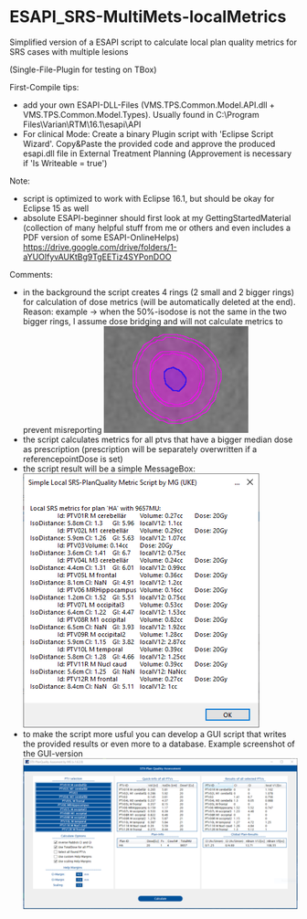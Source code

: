 # ESAPI_SRS-MultiMets-localMetrics
Simplified version of a ESAPI script to calculate local plan quality metrics for SRS cases with multiple lesions

(Single-File-Plugin for testing on TBox)

First-Compile tips:
- add your own ESAPI-DLL-Files (VMS.TPS.Common.Model.API.dll + VMS.TPS.Common.Model.Types). Usually found in C:\Program Files\Varian\RTM\16.1\esapi\API
- For clinical Mode: Create a binary Plugin script with 'Eclipse Script Wizard'. Copy&Paste the provided code and approve the produced esapi.dll file in External Treatment Planning (Approvement is necessary if 'Is Writeable = true')

Note:
- script is optimized to work with Eclipse 16.1, but should be okay for Eclipse 15 as well
- absolute ESAPI-beginner should first look at my GettingStartedMaterial (collection of many helpful stuff from me or others and even includes a PDF version of some ESAPI-OnlineHelps) https://drive.google.com/drive/folders/1-aYUOIfyvAUKtBg9TgEETiz4SYPonDOO

Comments:
- in the background the script creates 4 rings (2 small and 2 bigger rings) for calculation of dose metrics (will be automatically deleted at the end). Reason: example -> when the 50%-isodose is not the same in the two bigger rings, I assume dose bridging and will not calculate metrics to prevent misreporting
![Test Image 1](https://github.com/Kiragroh/ESAPI_SRS-MultiMets-localMetrics/blob/main/SRS-PlanQuality-Rings.PNG)
- the script calculates metrics for all ptvs that have a bigger median dose as prescription (prescription will be separately overwritten if a referencepointDose is set)
- the script result will be a simple MessageBox:
![Test Image 2](https://github.com/Kiragroh/ESAPI_SRS-MultiMets-localMetrics/blob/main/SRS-PlanQuality-MessageBox-Skript.PNG)
- to make the script more usful you can develop a GUI script that writes the provided results or even more to a database. Example screenshot of the GUI-version
![Test Image 3](https://github.com/Kiragroh/ESAPI_SRS-MultiMets-localMetrics/blob/main/SRS-PlanQuality-GUI-Skript.PNG)

